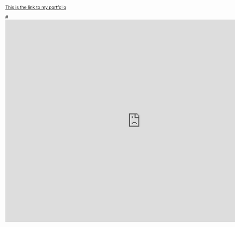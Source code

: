 [This is the link to my portfolio](https://kiararodriguezl.github.io/portfolio/)

#<iframe src="https://data.oecd.org/chart/6Sd4" width="860" height="645" style="border: 0" mozallowfullscreen="true" webkitallowfullscreen="true" allowfullscreen="true"><a href="https://data.oecd.org/chart/6Sd4" target="_blank">OECD Chart: General government debt, Total, % of GDP, Annual, 2021</a></iframe>
